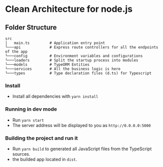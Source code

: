 # Clean Architecture for node.js

## Folder Structure

```
src
│   main.ts         # Application entry point
└───api             # Express route controllers for all the endpoints of the app
└───config          # Environment variables and configurations
└───loaders         # Split the startup process into modules
└───models          # TypeORM Entities
└───services        # All the business logic is here
└───types           # Type declaration files (d.ts) for Typescript

```

### Install

- Install all dependencies with `yarn install`

### Running in dev mode

- Run `yarn start`
- The server address will be displayed to you as `http://0.0.0.0:5000`

### Building the project and run it

- Run `yarn build` to generated all JavaScript files from the TypeScript sources.
- the builded app located in `dist`.
